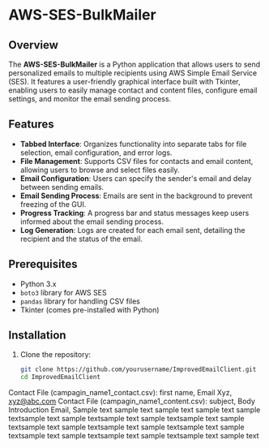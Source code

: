 # AWS-SES-BulkMailer


## Overview
The **AWS-SES-BulkMailer** is a Python application that allows users to send personalized emails to multiple recipients using AWS Simple Email Service (SES). It features a user-friendly graphical interface built with Tkinter, enabling users to easily manage contact and content files, configure email settings, and monitor the email sending process.

## Features
- **Tabbed Interface**: Organizes functionality into separate tabs for file selection, email configuration, and error logs.
- **File Management**: Supports CSV files for contacts and email content, allowing users to browse and select files easily.
- **Email Configuration**: Users can specify the sender's email and delay between sending emails.
- **Email Sending Process**: Emails are sent in the background to prevent freezing of the GUI.
- **Progress Tracking**: A progress bar and status messages keep users informed about the email sending process.
- **Log Generation**: Logs are created for each email sent, detailing the recipient and the status of the email.

## Prerequisites
- Python 3.x
- `boto3` library for AWS SES
- `pandas` library for handling CSV files
- Tkinter (comes pre-installed with Python)

## Installation
1. Clone the repository:
   ```bash
   git clone https://github.com/yourusername/ImprovedEmailClient.git
   cd ImprovedEmailClient

Contact File (campagin_name1_contact.csv): first name, Email
                                            Xyz, xyz@abc.com
Contact File (campagin_name1_content.csv): subject, Body
                                            Introduction Email, Sample text sample text sample text sample text sample textsample text sample textsample text sample textsample text sample textsample text sample textsample text sample textsample text sample textsample text sample textsample text sample textsample text sample text

                                            

